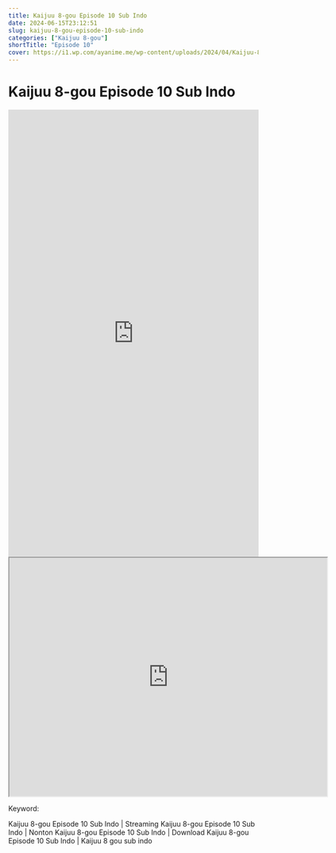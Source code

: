 ```yaml
---
title: Kaijuu 8-gou Episode 10 Sub Indo
date: 2024-06-15T23:12:51
slug: kaijuu-8-gou-episode-10-sub-indo
categories: ["Kaijuu 8-gou"]
shortTitle: "Episode 10"
cover: https://i1.wp.com/ayanime.me/wp-content/uploads/2024/04/Kaijuu-8-Gou-768x1082-1.jpg
---
```


# Kaijuu 8-gou Episode 10 Sub Indo

<iframe src="https://play.ayanime.me/include/fluidplayer/fluidplayer.php?VideoSrc1=https%3A%2F%2Fdrive.google.com%2Ffile%2Fd%2F1gNenfd8bPDbSBWIEw63fAMY1vPFaVNOq%2Fpreview&VideoType1=video%2Fmp4&VideoQuality1=480p&VideoSrc2=https%3A%2F%2Fdrive.google.com%2Ffile%2Fd%2F1-bekbPa9Zm4anIC2UaEBXxvAfF4uM8aw%2Fpreview&VideoType2=video%2Fmp4&VideoQuality2=720p&VideoSrc3=https%3A%2F%2Fdrive.google.com%2Ffile%2Fd%2F1EsauRJVaQ3eN02-qlrUEOiPQKV0YCGkk%2Fpreview&VideoType3=video%2Fmp4&VideoQuality3=1080p&VideoSrc4=&VideoType4=&VideoQuality4=&VideoPoster=&VideoTrack1=&kind1=&srclang1=&label1=&default1=&VideoTrack2=&kind2=&srclang2=&label2=&default2=&player=fluid+player&server=Drive+API&api=&width=100%25&height=900px" frameborder="0" width="100%" height="900px" allowfullscreen="allowfullscreen" scrolling="no"></iframe>
<iframe src="https://drive.google.com/file/d/1EsauRJVaQ3eN02-qlrUEOiPQKV0YCGkk/preview" width="640" height="480" allow="accelerometer; autoplay; encrypted-media; gyroscope; fullscreen; picture-in-picture" scrolling="no" seamless="" sandbox="allow-same-origin allow-scripts"></iframe>

Keyword:
<p>Kaijuu 8-gou Episode 10 Sub Indo | Streaming Kaijuu 8-gou Episode 10 Sub Indo | Nonton Kaijuu 8-gou Episode 10 Sub Indo | Download Kaijuu 8-gou Episode 10 Sub Indo | Kaijuu 8 gou sub indo</p>


